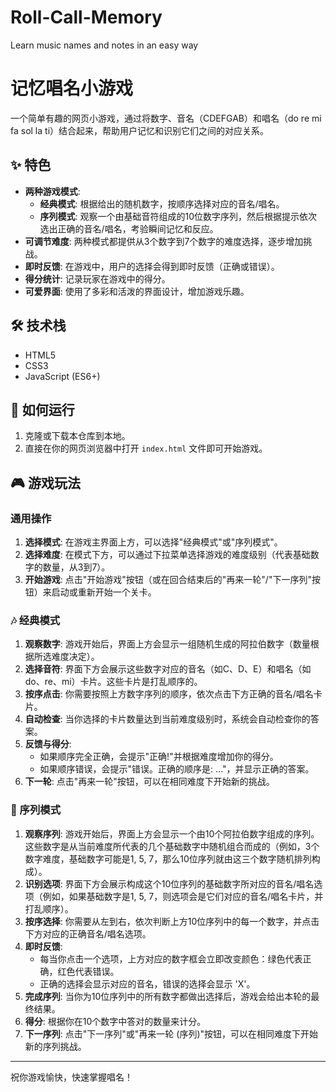 # Roll-Call-Memory
Learn music names and notes in an easy way
# 记忆唱名小游戏

一个简单有趣的网页小游戏，通过将数字、音名（CDEFGAB）和唱名（do re mi fa sol la ti）结合起来，帮助用户记忆和识别它们之间的对应关系。

## ✨ 特色

*   **两种游戏模式**:
    *   **经典模式**: 根据给出的随机数字，按顺序选择对应的音名/唱名。
    *   **序列模式**: 观察一个由基础音符组成的10位数字序列，然后根据提示依次选出正确的音名/唱名，考验瞬间记忆和反应。
*   **可调节难度**: 两种模式都提供从3个数字到7个数字的难度选择，逐步增加挑战。
*   **即时反馈**: 在游戏中，用户的选择会得到即时反馈（正确或错误）。
*   **得分统计**: 记录玩家在游戏中的得分。
*   **可爱界面**: 使用了多彩和活泼的界面设计，增加游戏乐趣。

## 🛠️ 技术栈

*   HTML5
*   CSS3
*   JavaScript (ES6+)

## 🚀 如何运行

1.  克隆或下载本仓库到本地。
2.  直接在你的网页浏览器中打开 `index.html` 文件即可开始游戏。

## 🎮 游戏玩法

### 通用操作

1.  **选择模式**: 在游戏主界面上方，可以选择"经典模式"或"序列模式"。
2.  **选择难度**: 在模式下方，可以通过下拉菜单选择游戏的难度级别（代表基础数字的数量，从3到7）。
3.  **开始游戏**: 点击"开始游戏"按钮（或在回合结束后的"再来一轮"/"下一序列"按钮）来启动或重新开始一个关卡。

### 🎶 经典模式

1.  **观察数字**: 游戏开始后，界面上方会显示一组随机生成的阿拉伯数字（数量根据所选难度决定）。
2.  **选择音符**: 界面下方会展示这些数字对应的音名（如C、D、E）和唱名（如do、re、mi）卡片。这些卡片是打乱顺序的。
3.  **按序点击**: 你需要按照上方数字序列的顺序，依次点击下方正确的音名/唱名卡片。
4.  **自动检查**: 当你选择的卡片数量达到当前难度级别时，系统会自动检查你的答案。
5.  **反馈与得分**:
    *   如果顺序完全正确，会提示"正确!"并根据难度增加你的得分。
    *   如果顺序错误，会提示"错误。正确的顺序是: ..."，并显示正确的答案。
6.  **下一轮**: 点击"再来一轮"按钮，可以在相同难度下开始新的挑战。

### 🔢 序列模式

1.  **观察序列**: 游戏开始后，界面上方会显示一个由10个阿拉伯数字组成的序列。这些数字是从当前难度所代表的几个基础数字中随机组合而成的（例如，3个数字难度，基础数字可能是1, 5, 7，那么10位序列就由这三个数字随机排列构成）。
2.  **识别选项**: 界面下方会展示构成这个10位序列的基础数字所对应的音名/唱名选项（例如，如果基础数字是1, 5, 7，则选项会是它们对应的音名/唱名卡片，并打乱顺序）。
3.  **按序选择**: 你需要从左到右，依次判断上方10位序列中的每一个数字，并点击下方对应的正确音名/唱名选项。
4.  **即时反馈**:
    *   每当你点击一个选项，上方对应的数字框会立即改变颜色：绿色代表正确，红色代表错误。
    *   正确的选择会显示对应的音名，错误的选择会显示 'X'。
5.  **完成序列**: 当你为10位序列中的所有数字都做出选择后，游戏会给出本轮的最终结果。
6.  **得分**: 根据你在10个数字中答对的数量来计分。
7.  **下一序列**: 点击"下一序列"或"再来一轮 (序列)"按钮，可以在相同难度下开始新的序列挑战。

---

祝你游戏愉快，快速掌握唱名！ 
